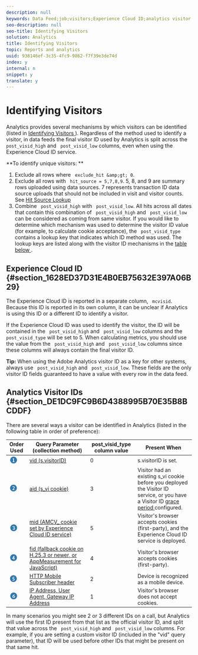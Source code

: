 ```yaml
---
description: null
keywords: Data Feed;job;visitors;Experience Cloud ID;analytics visitor id;identify
seo-description: null
seo-title: Identifying Visitors
solution: Analytics
title: Identifying Visitors
topic: Reports and analytics
uuid: 938146ef-3c35-4fc9-9862-f7f39e3de74d
index: y
internal: n
snippet: y
translate: y
---
```


# Identifying Visitors

Analytics provides several mechanisms by which visitors can be identified (listed in [ Identifying Visitors ](../../analytics-data-feed/datafeeds_contents/datafeeds-visid.md#concept_BE966BABA7D0475BB706BC6676B8FA11)). Regardless of the method used to identify a visitor, in data feeds the final visitor ID used by Analytics is split across the ` post_visid_high` and ` post_visid_low` columns, even when using the Experience Cloud ID service. 

**To identify unique visitors: ** 

1. Exclude all rows where ` exclude_hit &amp;gt; 0`.
1. Exclude all rows with ` hit_source = 5,7,8,9`. 5, 8, and 9 are summary rows uploaded using data sources. 7 represents transaction ID data source uploads that should not be included in visit and visitor counts. See [ Hit Source Lookup ](datafeeds-hit-source.md#concept_FE4C114F6A524F7593D5CAC944C36C42)
1. Combine ` post_visid_high` with ` post_visid_low`. All hits across all dates that contain this combination of ` post_visid_high` and ` post_visid_low` can be considered as coming from same visitor.
If you would like to determine which mechanism was used to determine the visitor ID value (for example, to calculate cookie acceptance), the ` post_visid_type` contains a lookup key that indicates which ID method was used. The lookup keys are listed along with the visitor ID mechanisms in the [ table below ](../../analytics-data-feed/datafeeds_contents/datafeeds-visid.md#table_D267D36451F643D1BB68AF6FEAA6AD1A). 

## Experience Cloud ID {#section_1628ED37D31E4B0EB75632E397A06B29}

The Experience Cloud ID is reported in a separate column, ` mcvisid`. Because this ID is reported in its own column, it can be unclear if Analytics is using this ID or a different ID to identify a visitor. 

If the Experience Cloud ID was used to identify the visitor, the ID will be contained in the ` post_visid_high` and ` post_visid_low` columns and the ` post_visid_type` will be set to 5. When calculating metrics, you should use the value from the ` post_visid_high` and ` post_visid_low` columns since these columns will always contain the final visitor ID. 

**Tip:** When using the Adobe Analytics visitor ID as a key for other systems, always use ` post_visid_high` and ` post_visid_low`. These fields are the only visitor ID fields guaranteed to have a value with every row in the data feed. 

## Analytics Visitor IDs {#section_DE1DC9FC9B6D4388995B70E35B8BCDDF}

There are several ways a visitor can be identified in Analytics (listed in the following table in order of preference): 

|  Order Used  | Query Parameter (collection method)  | post_visid_type column value  | Present When  |
|---|---|---|---|
|   ![](assets/step1_icon.png)  | [ vid (s.visitorID) ](http://marketing.adobe.com/resources/help/en_US/sc/implement/?f=visid_custom)  | 0  | s.visitorID is set.  |
|   ![](assets/step2_icon.png)  | [ aid (s_vi cookie) ](http://marketing.adobe.com/resources/help/en_US/sc/implement/?f=visid_analytics)  | 3  | Visitor had an existing s_vi cookie before you deployed the Visitor ID service, or you have a Visitor ID [ grace period ](http://marketing.adobe.com/resources/help/en_US/mcvid/?f=mcvid_grace_period) configured.  |
|   ![](assets/step3_icon.png)  | [ mid (AMCV_ cookie set by Experience Cloud ID service) ](http://marketing.adobe.com/resources/help/en_US/mcvid/)  | 5  | Visitor's browser accepts cookies (first-party), and the Experience Cloud ID service is deployed.  |
|   ![](assets/step4_icon.png)  | [ fid (fallback cookie on H.25.3 or newer, or AppMeasurement for JavaScript) ](http://marketing.adobe.com/resources/help/en_US/sc/implement/?f=visid_fallback)  | 4  | Visitor's browser accepts cookies (first-party).  |
|   ![](assets/step5_icon.png)  | [ HTTP Mobile Subscriber header ](http://marketing.adobe.com/resources/help/en_US/sc/implement/?f=visid_mobile)  | 2  | Device is recognized as a mobile device.  |
|   ![](assets/step6_icon.png)  | [ IP Address, User Agent, Gateway IP Address ](http://marketing.adobe.com/resources/help/en_US/sc/implement/?f=visid_fallback)  | 1  | Visitor's browser does not accept cookies.  |

In many scenarios you might see 2 or 3 different IDs on a call, but Analytics will use the first ID present from that list as the official visitor ID, and split that value across the ` post_visid_high` and ` post_visid_low` columns. For example, if you are setting a custom visitor ID (included in the "vid" query parameter), that ID will be used before other IDs that might be present on that same hit. 
